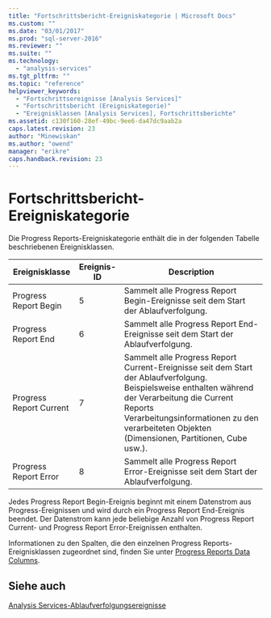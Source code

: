 ```yaml
---
title: "Fortschrittsbericht-Ereigniskategorie | Microsoft Docs"
ms.custom: ""
ms.date: "03/01/2017"
ms.prod: "sql-server-2016"
ms.reviewer: ""
ms.suite: ""
ms.technology: 
  - "analysis-services"
ms.tgt_pltfrm: ""
ms.topic: "reference"
helpviewer_keywords: 
  - "Fortschrittsereignisse [Analysis Services]"
  - "Fortschrittsbericht (Ereigniskategorie)"
  - "Ereignisklassen [Analysis Services], Fortschrittsberichte"
ms.assetid: c130f160-28ef-49bc-9ee6-da47dc9aab2a
caps.latest.revision: 23
author: "Minewiskan"
ms.author: "owend"
manager: "erikre"
caps.handback.revision: 23
---
```

# Fortschrittsbericht-Ereigniskategorie
  Die Progress Reports-Ereigniskategorie enthält die in der folgenden Tabelle beschriebenen Ereignisklassen.  
  
|Ereignisklasse|Ereignis-ID|Description|  
|-----------------|--------------|-----------------|  
|Progress Report Begin|5|Sammelt alle Progress Report Begin-Ereignisse seit dem Start der Ablaufverfolgung.|  
|Progress Report End|6|Sammelt alle Progress Report End-Ereignisse seit dem Start der Ablaufverfolgung.|  
|Progress Report Current|7|Sammelt alle Progress Report Current-Ereignisse seit dem Start der Ablaufverfolgung. Beispielsweise enthalten während der Verarbeitung die Current Reports Verarbeitungsinformationen zu den verarbeiteten Objekten (Dimensionen, Partitionen, Cube usw.).|  
|Progress Report Error|8|Sammelt alle Progress Report Error-Ereignisse seit dem Start der Ablaufverfolgung.|  
  
 Jedes Progress Report Begin-Ereignis beginnt mit einem Datenstrom aus Progress-Ereignissen und wird durch ein Progress Report End-Ereignis beendet. Der Datenstrom kann jede beliebige Anzahl von Progress Report Current- und Progress Report Error-Ereignissen enthalten.  
  
 Informationen zu den Spalten, die den einzelnen Progress Reports-Ereignisklassen zugeordnet sind, finden Sie unter [Progress Reports Data Columns](../../analysis-services/trace-events/progress-reports-data-columns.md).  
  
## Siehe auch  
 [Analysis Services-Ablaufverfolgungsereignisse](../../analysis-services/trace-events/analysis-services-trace-events.md)  
  
  